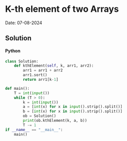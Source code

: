 # K-th element of two Arrays

Date: 07-08-2024

## Solution
#### Python
```python
class Solution:
    def kthElement(self, k, arr1, arr2):
        arr1 = arr1 + arr2
        arr1.sort()
        return arr1[k-1]

def main():
    T = int(input())
    while (T > 0):
        k = int(input())
        a = [int(x) for x in input().strip().split()]
        b = [int(x) for x in input().strip().split()]
        ob = Solution()
        print(ob.kthElement(k, a, b))
        T -= 1
if __name__ == "__main__":
    main()
```